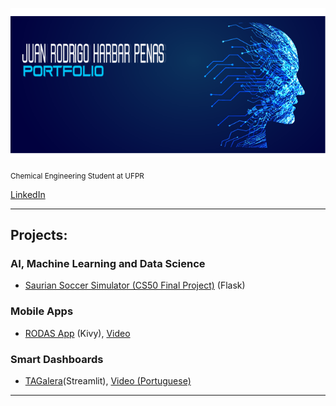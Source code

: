  <p align="center">
  <img src="capa.png" width=2000>
</p>



<sub>Chemical Engineering Student at UFPR</sub>

[LinkedIn](https://www.linkedin.com/in/jhpenas/)

---
## Projects:

### AI, Machine Learning and Data Science
* [Saurian Soccer Simulator (CS50 Final Project)](https://github.com/jhpenas/saurianSoccerSimulator) (Flask)

### Mobile Apps
* [RODAS App](https://github.com/jhpenas/RodasHackathonCCR/blob/master/README.md) (Kivy), [Video](https://www.youtube.com/watch?v=Nlq4Cp8vDIk&feature=youtu.be)

### Smart Dashboards
* [TAGalera](https://github.com/jhpenas/dashboard-megahack3/blob/master/README.md)(Streamlit), [Video (Portuguese)](https://www.youtube.com/watch?v=E8EyqLHNyJU)


---
